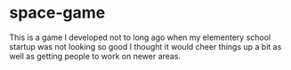 # space-game
This is a game I developed not to long ago when my elementery school startup was not looking so good I thought it would cheer things up a bit as well as getting people to work on newer areas.
